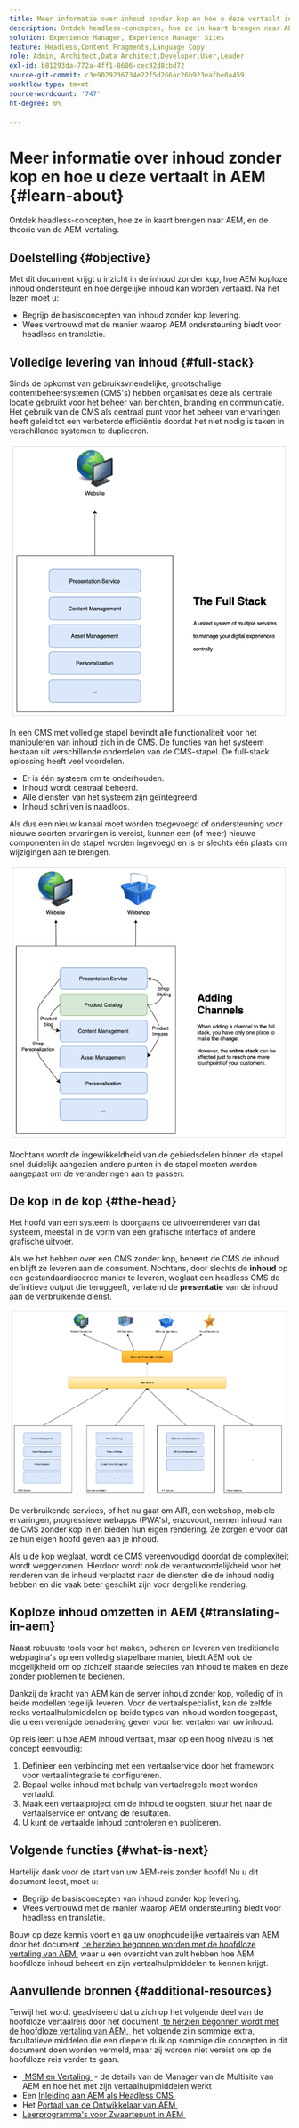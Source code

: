 ```yaml
---
title: Meer informatie over inhoud zonder kop en hoe u deze vertaalt in AEM
description: Ontdek headless-concepten, hoe ze in kaart brengen naar AEM, en de theorie van de AEM-vertaling.
solution: Experience Manager, Experience Manager Sites
feature: Headless,Content Fragments,Language Copy
role: Admin, Architect,Data Architect,Developer,User,Leader
exl-id: b81293da-772a-4ff1-8606-cec92d8cbd72
source-git-commit: c3e9029236734e22f5d266ac26b923eafbe0a459
workflow-type: tm+mt
source-wordcount: '747'
ht-degree: 0%

---
```


# Meer informatie over inhoud zonder kop en hoe u deze vertaalt in AEM {#learn-about}

Ontdek headless-concepten, hoe ze in kaart brengen naar AEM, en de theorie van de AEM-vertaling.

## Doelstelling {#objective}

Met dit document krijgt u inzicht in de inhoud zonder kop, hoe AEM koploze inhoud ondersteunt en hoe dergelijke inhoud kan worden vertaald. Na het lezen moet u:

* Begrijp de basisconcepten van inhoud zonder kop levering.
* Wees vertrouwd met de manier waarop AEM ondersteuning biedt voor headless en translatie.

## Volledige levering van inhoud {#full-stack}

Sinds de opkomst van gebruiksvriendelijke, grootschalige contentbeheersystemen (CMS&#39;s) hebben organisaties deze als centrale locatie gebruikt voor het beheer van berichten, branding en communicatie. Het gebruik van de CMS als centraal punt voor het beheer van ervaringen heeft geleid tot een verbeterde efficiëntie doordat het niet nodig is taken in verschillende systemen te dupliceren.

![&#x200B; de klassieke volledig-stapel CMS &#x200B;](/help/journey-headless/developer/assets/full-stack.png)

In een CMS met volledige stapel bevindt alle functionaliteit voor het manipuleren van inhoud zich in de CMS. De functies van het systeem bestaan uit verschillende onderdelen van de CMS-stapel. De full-stack oplossing heeft veel voordelen.

* Er is één systeem om te onderhouden.
* Inhoud wordt centraal beheerd.
* Alle diensten van het systeem zijn geïntegreerd.
* Inhoud schrijven is naadloos.

Als dus een nieuw kanaal moet worden toegevoegd of ondersteuning voor nieuwe soorten ervaringen is vereist, kunnen een (of meer) nieuwe componenten in de stapel worden ingevoegd en is er slechts één plaats om wijzigingen aan te brengen.

![&#x200B; Toevoegend een nieuw kanaal aan de stapel &#x200B;](/help/journey-headless/developer/assets/adding-channel.png)

Nochtans wordt de ingewikkeldheid van de gebiedsdelen binnen de stapel snel duidelijk aangezien andere punten in de stapel moeten worden aangepast om de veranderingen aan te passen.

## De kop in de kop {#the-head}

Het hoofd van een systeem is doorgaans de uitvoerrenderer van dat systeem, meestal in de vorm van een grafische interface of andere grafische uitvoer.

Als we het hebben over een CMS zonder kop, beheert de CMS de inhoud en blijft ze leveren aan de consument. Nochtans, door slechts de **inhoud** op een gestandaardiseerde manier te leveren, weglaat een headless CMS de definitieve output die teruggeeft, verlatend de **presentatie** van de inhoud aan de verbruikende dienst.

![&#x200B; Headless CMS &#x200B;](/help/journey-headless/developer/assets/headless-cms.png)

De verbruikende services, of het nu gaat om AIR, een webshop, mobiele ervaringen, progressieve webapps (PWA&#39;s), enzovoort, nemen inhoud van de CMS zonder kop in en bieden hun eigen rendering. Ze zorgen ervoor dat ze hun eigen hoofd geven aan je inhoud.

Als u de kop weglaat, wordt de CMS vereenvoudigd doordat de complexiteit wordt weggenomen. Hierdoor wordt ook de verantwoordelijkheid voor het renderen van de inhoud verplaatst naar de diensten die de inhoud nodig hebben en die vaak beter geschikt zijn voor dergelijke rendering.

## Koploze inhoud omzetten in AEM {#translating-in-aem}

Naast robuuste tools voor het maken, beheren en leveren van traditionele webpagina&#39;s op een volledig stapelbare manier, biedt AEM ook de mogelijkheid om op zichzelf staande selecties van inhoud te maken en deze zonder problemen te bedienen.

Dankzij de kracht van AEM kan de server inhoud zonder kop, volledig of in beide modellen tegelijk leveren. Voor de vertaalspecialist, kan de zelfde reeks vertaalhulpmiddelen op beide types van inhoud worden toegepast, die u een verenigde benadering geven voor het vertalen van uw inhoud.

Op reis leert u hoe AEM inhoud vertaalt, maar op een hoog niveau is het concept eenvoudig:

1. Definieer een verbinding met een vertaalservice door het framework voor vertaalintegratie te configureren.
1. Bepaal welke inhoud met behulp van vertaalregels moet worden vertaald.
1. Maak een vertaalproject om de inhoud te oogsten, stuur het naar de vertaalservice en ontvang de resultaten.
1. U kunt de vertaalde inhoud controleren en publiceren.

## Volgende functies {#what-is-next}

Hartelijk dank voor de start van uw AEM-reis zonder hoofd! Nu u dit document leest, moet u:

* Begrijp de basisconcepten van inhoud zonder kop levering.
* Wees vertrouwd met de manier waarop AEM ondersteuning biedt voor headless en translatie.

Bouw op deze kennis voort en ga uw onophoudelijke vertaalreis van AEM door het document [&#x200B; te herzien begonnen worden met de hoofdloze vertaling van AEM &#x200B;](getting-started.md) waar u een overzicht van zult hebben hoe AEM hoofdloze inhoud beheert en zijn vertaalhulpmiddelen te kennen krijgt.

## Aanvullende bronnen {#additional-resources}

Terwijl het wordt geadviseerd dat u zich op het volgende deel van de hoofdloze vertaalreis door het document [&#x200B; te herzien begonnen wordt met de hoofdloze vertaling van AEM, &#x200B;](getting-started.md) het volgende zijn sommige extra, facultatieve middelen die een diepere duik op sommige die concepten in dit document doen worden vermeld, maar zij worden niet vereist om op de hoofdloze reis verder te gaan.

* [&#x200B; MSM en Vertaling &#x200B;](/help/sites-administering/msm-and-translation.md) - de details van de Manager van de Multisite van AEM en hoe het met zijn vertaalhulpmiddelen werkt
* Een [&#x200B; Inleiding aan AEM als Headless CMS &#x200B;](/help/sites-developing/headless/introduction.md)
* Het [&#x200B; Portaal van de Ontwikkelaar van AEM &#x200B;](https://experienceleague.adobe.com/landing/experience-manager/headless/developer.html?lang=nl-NL)
* [&#x200B; Leerprogramma&#39;s voor Zwaartepunt in AEM &#x200B;](https://experienceleague.adobe.com/docs/experience-manager-learn/getting-started-with-aem-headless/overview.html?lang=nl-NL)
